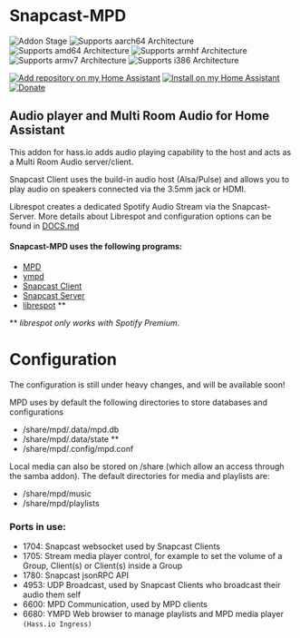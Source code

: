 # Snapcast-MPD
[aarch64-badge]: https://img.shields.io/badge/aarch64-yes-green.svg?style=for-the-badge
[amd64-badge]: https://img.shields.io/badge/amd64-yes-green.svg?style=for-the-badge
[armhf-badge]: https://img.shields.io/badge/armhf-yes-green.svg?style=for-the-badge
[armv7-badge]: https://img.shields.io/badge/armv7-yes-green.svg?style=for-the-badge
[i386-badge]: https://img.shields.io/badge/i386-yes-green.svg?style=for-the-badge
[stage-badge]: https://img.shields.io/badge/Addon%20stage-stable-green.svg?style=for-the-badge
[install-badge]: https://img.shields.io/badge/Install%20on%20my-Home%20Assistant-41BDF5?logo=home-assistant&style=for-the-badge
[donation-badge]: https://img.shields.io/badge/Buy%20me%20a%20coffee-%23d32f2f?logo=buy-me-a-coffee&style=for-the-badge&logoColor=white
[donation-url]: https://buymeacoffee.com/thaghostnl
[repository-badge]: https://img.shields.io/badge/Add%20repository%20to%20my-Home%20Assistant-41BDF5?logo=home-assistant&style=for-the-badge
[install-url]: https://my.home-assistant.io/redirect/supervisor_addon?addon=243ffc37_mpd
[repository-url]: https://my.home-assistant.io/redirect/supervisor_add_addon_repository/?repository_url=https%3A%2F%2Fgithub.com%2FThaGhost-NL%2FSnapcast-MPD

![Addon Stage][stage-badge]
![Supports aarch64 Architecture][aarch64-badge]
![Supports amd64 Architecture][amd64-badge]
![Supports armhf Architecture][armhf-badge]
![Supports armv7 Architecture][armv7-badge]
![Supports i386 Architecture][i386-badge]

[![Add repository on my Home Assistant][repository-badge]][repository-url]
[![Install on my Home Assistant][install-badge]][install-url]
[![Donate][donation-badge]][donation-url]

## Audio player and Multi Room Audio for Home Assistant

This addon for hass.io adds audio playing capability to the host and acts as a Multi Room Audio server/client.

Snapcast Client uses the build-in audio host (Alsa/Pulse) and allows you to play audio on speakers connected via the 3.5mm jack or HDMI.

Librespot creates a dedicated Spotify Audio Stream via the Snapcast-Server. More details about Librespot and configuration options can be found in [DOCS.md](https://github.com/ThaGhostNL/Snapcast-MPD/DOCS.md)

#### Snapcast-MPD uses the following programs:

- [MPD](https://www.musicpd.org/)
- [ympd](https://ympd.org/)
- [Snapcast Client](https://github.com/badaix/snapcast)
- [Snapcast Server](https://github.com/badaix/snapcast)
- [librespot](https://github.com/librespot-org/librespot) **

** _librespot only works with Spotify Premium._

# Configuration

The configuration is still under heavy changes, and will be available soon!

MPD uses by default the following directories to store databases and configurations
- /share/mpd/.data/mpd.db
- /share/mpd/.data/state **
- /share/mpd/.config/mpd.conf

Local media can also be stored on /share (which allow an access through the samba addon). The default directories for media and playlists are:
- /share/mpd/music
- /share/mpd/playlists

### Ports in use:
- 1704: Snapcast websocket used by Snapcast Clients
- 1705: Stream media player control, for example to set the volume of a Group, Client(s) or Client(s) inside a Group
- 1780: Snapcast jsonRPC API
- 4953: UDP Broadcast, used by Snapcast Clients who broadcast their audio them self
- 6600: MPD Communication, used by MPD clients
- 6680: YMPD Web browser to manage playlists and MPD media player `(Hass.io Ingress)`

